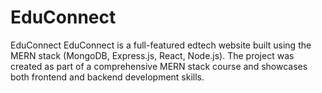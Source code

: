 # EduConnect
EduConnect EduConnect is a full-featured edtech website built using the MERN stack (MongoDB, Express.js, React, Node.js). The project was created as part of a comprehensive MERN stack course and showcases both frontend and backend development skills. 
